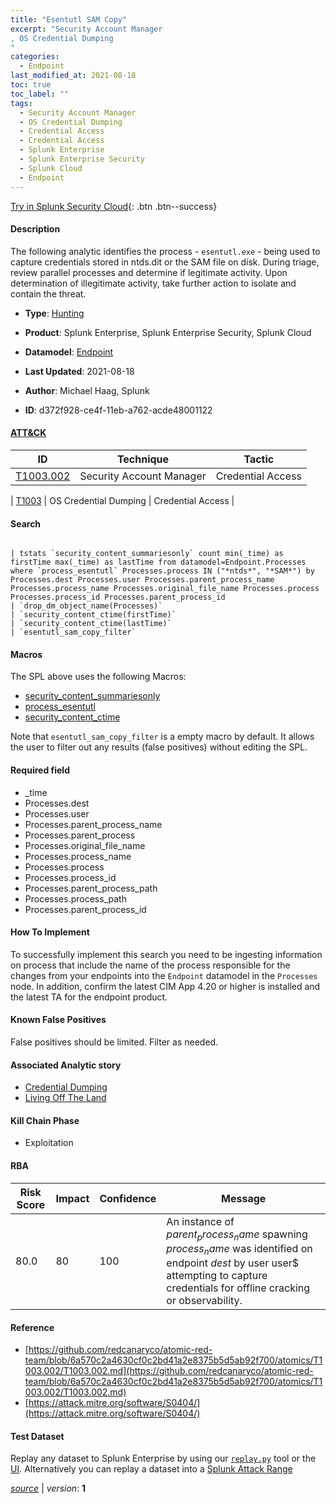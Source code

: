 ```yaml
---
title: "Esentutl SAM Copy"
excerpt: "Security Account Manager
, OS Credential Dumping
"
categories:
  - Endpoint
last_modified_at: 2021-08-18
toc: true
toc_label: ""
tags:
  - Security Account Manager
  - OS Credential Dumping
  - Credential Access
  - Credential Access
  - Splunk Enterprise
  - Splunk Enterprise Security
  - Splunk Cloud
  - Endpoint
---
```




[Try in Splunk Security Cloud](https://www.splunk.com/en_splunk_app_enrichmentus/cyber-security.html){: .btn .btn--success}

#### Description

The following analytic identifies the process - `esentutl.exe` - being used to capture credentials stored in ntds.dit or the SAM file on disk. During triage, review parallel processes and determine if legitimate activity. Upon determination of illegitimate activity, take further action to isolate and contain the threat.

- **Type**: [Hunting](https://github.com/splunk/security_content/wiki/object-Analytic-Types)
- **Product**: Splunk Enterprise, Splunk Enterprise Security, Splunk Cloud
- **Datamodel**: [Endpoint](https://docs.splunk.com/Documentation/CIM/latest/User/Endpoint)

- **Last Updated**: 2021-08-18
- **Author**: Michael Haag, Splunk
- **ID**: d372f928-ce4f-11eb-a762-acde48001122


#### [ATT&CK](https://attack.mitre.org/)

| ID             | Technique        |  Tactic             |
| -------------- | ---------------- |-------------------- |
| [T1003.002](https://attack.mitre.org/techniques/T1003/002/) | Security Account Manager | Credential Access |

| [T1003](https://attack.mitre.org/techniques/T1003/) | OS Credential Dumping | Credential Access |

#### Search

```

| tstats `security_content_summariesonly` count min(_time) as firstTime max(_time) as lastTime from datamodel=Endpoint.Processes where `process_esentutl` Processes.process IN ("*ntds*", "*SAM*") by Processes.dest Processes.user Processes.parent_process_name Processes.process_name Processes.original_file_name Processes.process Processes.process_id Processes.parent_process_id 
| `drop_dm_object_name(Processes)` 
| `security_content_ctime(firstTime)` 
| `security_content_ctime(lastTime)` 
| `esentutl_sam_copy_filter`
```

#### Macros
The SPL above uses the following Macros:
* [security_content_summariesonly](https://github.com/splunk/security_content/blob/develop/macros/security_content_summariesonly.yml)
* [process_esentutl](https://github.com/splunk/security_content/blob/develop/macros/process_esentutl.yml)
* [security_content_ctime](https://github.com/splunk/security_content/blob/develop/macros/security_content_ctime.yml)

Note that `esentutl_sam_copy_filter` is a empty macro by default. It allows the user to filter out any results (false positives) without editing the SPL.

#### Required field
* _time
* Processes.dest
* Processes.user
* Processes.parent_process_name
* Processes.parent_process
* Processes.original_file_name
* Processes.process_name
* Processes.process
* Processes.process_id
* Processes.parent_process_path
* Processes.process_path
* Processes.parent_process_id


#### How To Implement
To successfully implement this search you need to be ingesting information on process that include the name of the process responsible for the changes from your endpoints into the `Endpoint` datamodel in the `Processes` node. In addition, confirm the latest CIM App 4.20 or higher is installed and the latest TA for the endpoint product.

#### Known False Positives
False positives should be limited. Filter as needed.

#### Associated Analytic story
* [Credential Dumping](/stories/credential_dumping)
* [Living Off The Land](/stories/living_off_the_land)


#### Kill Chain Phase
* Exploitation



#### RBA

| Risk Score  | Impact      | Confidence   | Message      |
| ----------- | ----------- |--------------|--------------|
| 80.0 | 80 | 100 | An instance of $parent_process_name$ spawning $process_name$ was identified on endpoint $dest$ by user user$ attempting to capture credentials for offline cracking or observability. |




#### Reference

* [https://github.com/redcanaryco/atomic-red-team/blob/6a570c2a4630cf0c2bd41a2e8375b5d5ab92f700/atomics/T1003.002/T1003.002.md](https://github.com/redcanaryco/atomic-red-team/blob/6a570c2a4630cf0c2bd41a2e8375b5d5ab92f700/atomics/T1003.002/T1003.002.md)
* [https://attack.mitre.org/software/S0404/](https://attack.mitre.org/software/S0404/)



#### Test Dataset
Replay any dataset to Splunk Enterprise by using our [`replay.py`](https://github.com/splunk/attack_data#using-replaypy) tool or the [UI](https://github.com/splunk/attack_data#using-ui).
Alternatively you can replay a dataset into a [Splunk Attack Range](https://github.com/splunk/attack_range#replay-dumps-into-attack-range-splunk-server)



[*source*](https://github.com/splunk/security_content/tree/develop/detections/endpoint/esentutl_sam_copy.yml) \| *version*: **1**